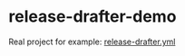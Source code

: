# release-drafter-demo


Real project for example: [release-drafter.yml](https://github.com/cpp-linter/.github/blob/main/.github/release-drafter.yml)
